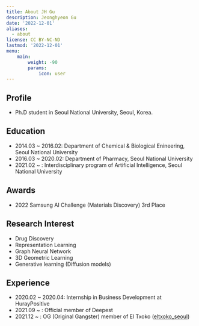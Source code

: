 ```yaml
---
title: About JH Gu
description: Jeonghyeon Gu
date: '2022-12-01'
aliases:
  - about
license: CC BY-NC-ND
lastmod: '2022-12-01'
menu:
    main: 
        weight: -90
        params:
            icon: user
---
```

## Profile
- Ph.D student in Seoul National University, Seoul, Korea.

## Education
- 2014.03 ~ 2016.02: Department of Chemical & Biological Enineering, Seoul National University
- 2016.03 ~ 2020.02: Department of Pharmacy, Seoul National University
- 2021.02 ~ : Interdisciplinary program of Artificial Intelligence, Seoul National University

## Awards
- 2022 Samsung AI Challenge (Materials Discovery) 3rd Place

## Research Interest
- Drug Discovery
- Representation Learning
- Graph Neural Network
- 3D Geometric Learning
- Generative learning (Diffusion models)

## Experience
- 2020.02 ~ 2020.04: Internship in Business Development at HurayPositive
- 2021.09 ~ : Official member of Deepest
- 2021.12 ~ : OG (Original Gangster) member of El Txoko ([eltxoko_seoul](https://instagram.com/eltxoko_seoul))
